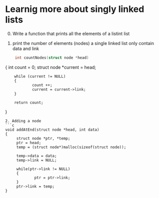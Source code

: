 # Learnig more about singly linked lists

0. Write a function that prints all the elements of a listint list
1. print the number of elements (nodes) a single linked list only contain data and link
  
   ```c
    int countNodes(struct node *head)
{
        int count = 0;
        struct node *current = head;

        while (current != NULL)
        {
                count ++;
                current = current->link;
        }

        return count;
}
   ```
2. Adding a node
  ```c
void addAtEnd(struct node *head, int data)
{
        struct node *ptr, *temp;
        ptr = head;
        temp = (struct node*)malloc(sizeof(struct node));

        temp->data = data;
        temp->link = NULL;

        while(ptr->link != NULL)
        {
                ptr = ptr->link;
        }
        ptr->link = temp;
}
```

